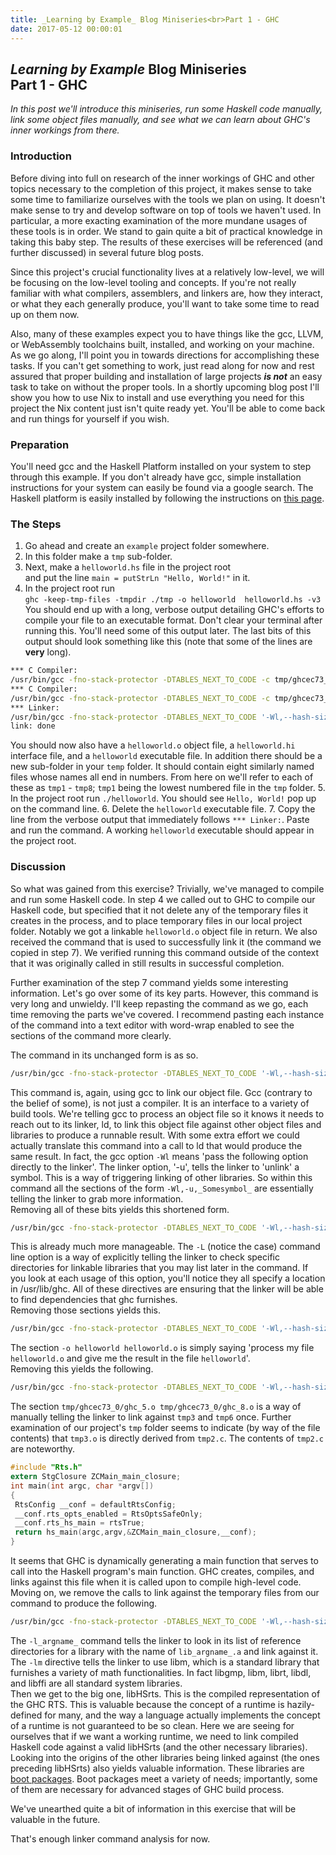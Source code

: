 ```yaml
---
title: _Learning by Example_ Blog Miniseries<br>Part 1 - GHC
date: 2017-05-12 00:00:01
---
```

## _Learning by Example_ Blog Miniseries<br>Part 1 - GHC
_In this post we'll introduce this miniseries, run some Haskell code manually, link some object files manually, and see what we can learn about GHC's inner workings from there._

### Introduction
Before diving into full on research of the inner workings of GHC and other topics necessary to the completion of this project, it makes sense to take some time to familiarize ourselves with the tools we plan on using. It doesn't make sense to try and develop software on top of tools we haven't used. In particular, a more exacting examination of the more mundane usages of these tools is in order. We stand to gain quite a bit of practical knowledge in taking this baby step. The results of these exercises will be referenced (and further discussed) in several future blog posts.  

Since this project's crucial functionality lives at a relatively low-level, we will be focusing on the low-level tooling and concepts. If you're not really familiar with what compilers, assemblers, and linkers are, how they interact, or what they each generally produce, you'll want to take some time to read up on them now.

Also, many of these examples expect you to have things like the gcc, LLVM, or WebAssembly toolchains built, installed, and working on your machine. As we go along, I'll point you in towards directions for accomplishing these tasks. If you can't get something to work, just read along for now and rest assured that proper building and installation of large projects ***is not*** an easy task to take on without the proper tools. In a shortly upcoming blog post I'll show you how to use Nix to install and use everything you need for this project the Nix content just isn't quite ready yet. You'll be able to come back and run things for yourself if you wish.

### Preparation
You'll need gcc and the Haskell Platform installed on your system to step through this example. If you don't already have gcc, simple installation instructions for your system can easily be found via a google search. The Haskell platform is easily installed by following the instructions on [this page](https://www.haskell.org/platform/).

### The Steps
1. Go ahead and create an `example` project folder somewhere.
2. In this folder make a `tmp` sub-folder.  
3. Next, make a `helloworld.hs` file in the project root  
and put the line `main = putStrLn "Hello, World!"` in it.
4. In the project root run  
`ghc -keep-tmp-files -tmpdir ./tmp -o helloworld  helloworld.hs -v3`  
You should end up with a long, verbose output detailing GHC's efforts to compile your file to an executable format. Don't clear your terminal after running this. You'll need some of this output later. The last bits of this output should look something like this (note that some of the lines are **very** long).
```bash
*** C Compiler:
/usr/bin/gcc -fno-stack-protector -DTABLES_NEXT_TO_CODE -c tmp/ghcec73_0/ghc_4.c -o tmp/ghcec73_0/ghc_5.o -I/usr/lib/ghc/include
*** C Compiler:
/usr/bin/gcc -fno-stack-protector -DTABLES_NEXT_TO_CODE -c tmp/ghcec73_0/ghc_7.s -o tmp/ghcec73_0/ghc_8.o -I/usr/lib/ghc/include
*** Linker:
/usr/bin/gcc -fno-stack-protector -DTABLES_NEXT_TO_CODE '-Wl,--hash-size=31' -Wl,--reduce-memory-overheads -Wl,--no-as-needed -o helloworld helloworld.o -L/usr/lib/ghc/base_HQfYBxpPvuw8OunzQu6JGM -L/usr/lib/ghc/integ_2aU3IZNMF9a7mQ0OzsZ0dS -L/usr/lib/ghc/ghcpr_8TmvWUcS1U1IKHT0levwg3 -L/usr/lib/ghc/rts tmp/ghcec73_0/ghc_5.o tmp/ghcec73_0/ghc_8.o -Wl,-u,ghczmprim_GHCziTypes_Izh_static_info -Wl,-u,ghczmprim_GHCziTypes_Czh_static_info -Wl,-u,ghczmprim_GHCziTypes_Fzh_static_info -Wl,-u,ghczmprim_GHCziTypes_Dzh_static_info -Wl,-u,base_GHCziPtr_Ptr_static_info -Wl,-u,ghczmprim_GHCziTypes_Wzh_static_info -Wl,-u,base_GHCziInt_I8zh_static_info -Wl,-u,base_GHCziInt_I16zh_static_info -Wl,-u,base_GHCziInt_I32zh_static_info -Wl,-u,base_GHCziInt_I64zh_static_info -Wl,-u,base_GHCziWord_W8zh_static_info -Wl,-u,base_GHCziWord_W16zh_static_info -Wl,-u,base_GHCziWord_W32zh_static_info -Wl,-u,base_GHCziWord_W64zh_static_info -Wl,-u,base_GHCziStable_StablePtr_static_info -Wl,-u,ghczmprim_GHCziTypes_Izh_con_info -Wl,-u,ghczmprim_GHCziTypes_Czh_con_info -Wl,-u,ghczmprim_GHCziTypes_Fzh_con_info -Wl,-u,ghczmprim_GHCziTypes_Dzh_con_info -Wl,-u,base_GHCziPtr_Ptr_con_info -Wl,-u,base_GHCziPtr_FunPtr_con_info -Wl,-u,base_GHCziStable_StablePtr_con_info -Wl,-u,ghczmprim_GHCziTypes_False_closure -Wl,-u,ghczmprim_GHCziTypes_True_closure -Wl,-u,base_GHCziPack_unpackCString_closure -Wl,-u,base_GHCziIOziException_stackOverflow_closure -Wl,-u,base_GHCziIOziException_heapOverflow_closure -Wl,-u,base_ControlziExceptionziBase_nonTermination_closure -Wl,-u,base_GHCziIOziException_blockedIndefinitelyOnMVar_closure -Wl,-u,base_GHCziIOziException_blockedIndefinitelyOnSTM_closure -Wl,-u,base_GHCziIOziException_allocationLimitExceeded_closure -Wl,-u,base_ControlziExceptionziBase_nestedAtomically_closure -Wl,-u,base_GHCziEventziThread_blockedOnBadFD_closure -Wl,-u,base_GHCziWeak_runFinalizzerBatch_closure -Wl,-u,base_GHCziTopHandler_flushStdHandles_closure -Wl,-u,base_GHCziTopHandler_runIO_closure -Wl,-u,base_GHCziTopHandler_runNonIO_closure -Wl,-u,base_GHCziConcziIO_ensureIOManagerIsRunning_closure -Wl,-u,base_GHCziConcziIO_ioManagerCapabilitiesChanged_closure -Wl,-u,base_GHCziConcziSync_runSparks_closure -Wl,-u,base_GHCziConcziSignal_runHandlersPtr_closure -lHSbase-4.8.2.0-HQfYBxpPvuw8OunzQu6JGM -lHSinteger-gmp-1.0.0.0-2aU3IZNMF9a7mQ0OzsZ0dS -lHSghc-prim-0.4.0.0-8TmvWUcS1U1IKHT0levwg3 -lHSrts -lgmp -lm -lrt -ldl -lffi
link: done
```
You should now also have a `helloworld.o` object file, a `helloworld.hi` interface file, and a `helloworld` executable file. In addition there should be a new sub-folder in your `temp` folder. It should contain eight similarly named files whose names all end in numbers. From here on we'll refer to each of these as `tmp1` - `tmp8`; `tmp1` being the lowest numbered file in the `tmp` folder.
5. In the project root run `./helloworld`. You should see `Hello, World!` pop up on the command line.
6. Delete the `helloworld` executable file.
7. Copy the line from the verbose output that immediately follows `*** Linker:`. Paste and run the command. A working `helloworld` executable should appear in the project root.

### Discussion
So what was gained from this exercise? Trivially, we've managed to compile and run some Haskell code. In step 4 we called out to GHC to compile our Haskell code, but specified that it not delete any of the temporary files it creates in the process, and to place temporary files in our local project folder. Notably we got a linkable `helloworld.o` object file in return. We also received the command that is used to successfully link it (the command we copied in step 7). We verified running this command outside of the context that it was originally called in still results in successful completion.  

Further examination of the step 7 command yields some interesting information. Let's go over some of its key parts. However, this command is very long and unwieldy. I'll keep repasting the command as we go, each time removing the parts we've covered. I recommend pasting each instance of the command into a text editor with word-wrap enabled to see the sections of the command more clearly.  

The command in its unchanged form is as so.
```bash
/usr/bin/gcc -fno-stack-protector -DTABLES_NEXT_TO_CODE '-Wl,--hash-size=31' -Wl,--reduce-memory-overheads -Wl,--no-as-needed -o helloworld helloworld.o -L/usr/lib/ghc/base_HQfYBxpPvuw8OunzQu6JGM -L/usr/lib/ghc/integ_2aU3IZNMF9a7mQ0OzsZ0dS -L/usr/lib/ghc/ghcpr_8TmvWUcS1U1IKHT0levwg3 -L/usr/lib/ghc/rts tmp/ghcec73_0/ghc_5.o tmp/ghcec73_0/ghc_8.o -Wl,-u,ghczmprim_GHCziTypes_Izh_static_info -Wl,-u,ghczmprim_GHCziTypes_Czh_static_info -Wl,-u,ghczmprim_GHCziTypes_Fzh_static_info -Wl,-u,ghczmprim_GHCziTypes_Dzh_static_info -Wl,-u,base_GHCziPtr_Ptr_static_info -Wl,-u,ghczmprim_GHCziTypes_Wzh_static_info -Wl,-u,base_GHCziInt_I8zh_static_info -Wl,-u,base_GHCziInt_I16zh_static_info -Wl,-u,base_GHCziInt_I32zh_static_info -Wl,-u,base_GHCziInt_I64zh_static_info -Wl,-u,base_GHCziWord_W8zh_static_info -Wl,-u,base_GHCziWord_W16zh_static_info -Wl,-u,base_GHCziWord_W32zh_static_info -Wl,-u,base_GHCziWord_W64zh_static_info -Wl,-u,base_GHCziStable_StablePtr_static_info -Wl,-u,ghczmprim_GHCziTypes_Izh_con_info -Wl,-u,ghczmprim_GHCziTypes_Czh_con_info -Wl,-u,ghczmprim_GHCziTypes_Fzh_con_info -Wl,-u,ghczmprim_GHCziTypes_Dzh_con_info -Wl,-u,base_GHCziPtr_Ptr_con_info -Wl,-u,base_GHCziPtr_FunPtr_con_info -Wl,-u,base_GHCziStable_StablePtr_con_info -Wl,-u,ghczmprim_GHCziTypes_False_closure -Wl,-u,ghczmprim_GHCziTypes_True_closure -Wl,-u,base_GHCziPack_unpackCString_closure -Wl,-u,base_GHCziIOziException_stackOverflow_closure -Wl,-u,base_GHCziIOziException_heapOverflow_closure -Wl,-u,base_ControlziExceptionziBase_nonTermination_closure -Wl,-u,base_GHCziIOziException_blockedIndefinitelyOnMVar_closure -Wl,-u,base_GHCziIOziException_blockedIndefinitelyOnSTM_closure -Wl,-u,base_GHCziIOziException_allocationLimitExceeded_closure -Wl,-u,base_ControlziExceptionziBase_nestedAtomically_closure -Wl,-u,base_GHCziEventziThread_blockedOnBadFD_closure -Wl,-u,base_GHCziWeak_runFinalizzerBatch_closure -Wl,-u,base_GHCziTopHandler_flushStdHandles_closure -Wl,-u,base_GHCziTopHandler_runIO_closure -Wl,-u,base_GHCziTopHandler_runNonIO_closure -Wl,-u,base_GHCziConcziIO_ensureIOManagerIsRunning_closure -Wl,-u,base_GHCziConcziIO_ioManagerCapabilitiesChanged_closure -Wl,-u,base_GHCziConcziSync_runSparks_closure -Wl,-u,base_GHCziConcziSignal_runHandlersPtr_closure -lHSbase-4.8.2.0-HQfYBxpPvuw8OunzQu6JGM -lHSinteger-gmp-1.0.0.0-2aU3IZNMF9a7mQ0OzsZ0dS -lHSghc-prim-0.4.0.0-8TmvWUcS1U1IKHT0levwg3 -lHSrts -lgmp -lm -lrt -ldl -lffi
```
This command is, again, using gcc to link our object file. Gcc (contrary to the belief of some), is not just a compiler. It is an interface to a variety of build tools. We're telling gcc to process an object file so it knows it needs to reach out to its linker, ld, to link this object file against other object files and libraries to produce a runnable result. With some extra effort we could actually translate this command into a call to ld that would produce the same result. In fact, the gcc option `-Wl` means 'pass the following option directly to the linker'. The linker option, '-u', tells the linker to 'unlink' a symbol. This is a way of triggering linking of other libraries. So within this command all the sections of the form `-Wl,-u,_Somesymbol_` are essentially telling the linker to grab more information.  
Removing all of these bits yields this shortened form.
```bash
/usr/bin/gcc -fno-stack-protector -DTABLES_NEXT_TO_CODE '-Wl,--hash-size=31' -Wl,--reduce-memory-overheads -Wl,--no-as-needed -o helloworld helloworld.o -L/usr/lib/ghc/base_HQfYBxpPvuw8OunzQu6JGM -L/usr/lib/ghc/integ_2aU3IZNMF9a7mQ0OzsZ0dS -L/usr/lib/ghc/ghcpr_8TmvWUcS1U1IKHT0levwg3 -L/usr/lib/ghc/rts tmp/ghcec73_0/ghc_5.o tmp/ghcec73_0/ghc_8.o -lHSbase-4.8.2.0-HQfYBxpPvuw8OunzQu6JGM -lHSinteger-gmp-1.0.0.0-2aU3IZNMF9a7mQ0OzsZ0dS -lHSghc-prim-0.4.0.0-8TmvWUcS1U1IKHT0levwg3 -lHSrts -lgmp -lm -lrt -ldl -lffi
```
This is already much more manageable. The `-L` (notice the case) command line option is a way of explicitly telling the linker to check specific directories for linkable libraries that you may list later in the command. If you look at each usage of this option, you'll notice they all specify a location in /usr/lib/ghc. All of these directives are ensuring that the linker will be able to find dependencies that ghc furnishes.  
Removing those sections yields this.
```bash
/usr/bin/gcc -fno-stack-protector -DTABLES_NEXT_TO_CODE '-Wl,--hash-size=31' -Wl,--reduce-memory-overheads -Wl,--no-as-needed -o helloworld helloworld.o tmp/ghcec73_0/ghc_5.o tmp/ghcec73_0/ghc_8.o -lHSbase-4.8.2.0-HQfYBxpPvuw8OunzQu6JGM -lHSinteger-gmp-1.0.0.0-2aU3IZNMF9a7mQ0OzsZ0dS -lHSghc-prim-0.4.0.0-8TmvWUcS1U1IKHT0levwg3 -lHSrts -lgmp -lm -lrt -ldl -lffi
```
The section `-o helloworld helloworld.o` is simply saying 'process my file `helloworld.o` and give me the result in the file `helloworld`'.  
Removing this yields the following.
```bash
/usr/bin/gcc -fno-stack-protector -DTABLES_NEXT_TO_CODE '-Wl,--hash-size=31' -Wl,--reduce-memory-overheads -Wl,--no-as-needed tmp/ghcec73_0/ghc_5.o tmp/ghcec73_0/ghc_8.o -lHSbase-4.8.2.0-HQfYBxpPvuw8OunzQu6JGM -lHSinteger-gmp-1.0.0.0-2aU3IZNMF9a7mQ0OzsZ0dS -lHSghc-prim-0.4.0.0-8TmvWUcS1U1IKHT0levwg3 -lHSrts -lgmp -lm -lrt -ldl -lffi
```
The section `tmp/ghcec73_0/ghc_5.o tmp/ghcec73_0/ghc_8.o` is a way of manually telling the linker to link against `tmp3` and `tmp6` once. Further examination of our project's `tmp` folder seems to indicate (by way of the file contents) that `tmp3.o` is directly derived from `tmp2.c`. The contents of `tmp2.c` are noteworthy.  
```c
#include "Rts.h"
extern StgClosure ZCMain_main_closure;
int main(int argc, char *argv[])
{
 RtsConfig __conf = defaultRtsConfig;
 __conf.rts_opts_enabled = RtsOptsSafeOnly;
 __conf.rts_hs_main = rtsTrue;
 return hs_main(argc,argv,&ZCMain_main_closure,__conf);
}
```
It seems that GHC is dynamically generating a main function that serves to call into the Haskell program's main function. GHC creates, compiles, and links against this file when it is called upon to compile high-level code.
Moving on, we remove the calls to link against the temporary files from our command to produce the following.
```bash
/usr/bin/gcc -fno-stack-protector -DTABLES_NEXT_TO_CODE '-Wl,--hash-size=31' -Wl,--reduce-memory-overheads -Wl,--no-as-needed -lHSbase-4.8.2.0-HQfYBxpPvuw8OunzQu6JGM -lHSinteger-gmp-1.0.0.0-2aU3IZNMF9a7mQ0OzsZ0dS -lHSghc-prim-0.4.0.0-8TmvWUcS1U1IKHT0levwg3 -lHSrts -lgmp -lm -lrt -ldl -lffi
```
The `-l_argname_` command tells the linker to look in its list of reference directories for a library with the name of `lib_argname_.a` and link against it. The `-lm` directive tells the linker to use libm, which is a standard library that furnishes a variety of math functionalities. In fact libgmp, libm, librt, libdl, and libffi are all standard system libraries.   
Then we get to the big one, libHSrts. This is the compiled representation of the GHC RTS. This is valuable because the concept of a runtime is hazily-defined for many, and the way a language actually implements the concept of a runtime is not guaranteed to be so clean. Here we are seeing for ourselves that if we want a working runtime, we need to link compiled Haskell code against a valid libHSrts (and the other necessary libraries). Looking into the origins of the other libraries being linked against (the ones preceding libHSrts) also yields valuable information. These libraries are [boot packages](https://ghc.haskell.org/trac/ghc/wiki/Commentary/Libraries). Boot packages meet a variety of needs; importantly, some of them are necessary for advanced stages of GHC build process.  

We've unearthed quite a bit of information in this exercise that will be valuable in the future.  

That's enough linker command analysis for now.
